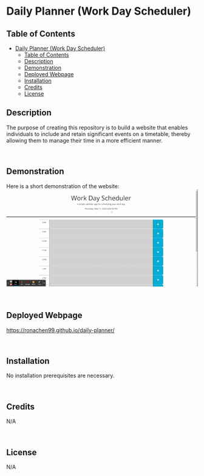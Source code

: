 # Daily Planner (Work Day Scheduler)

## Table of Contents
- [Daily Planner (Work Day Scheduler)](#daily-planner-work-day-scheduler)
  - [Table of Contents](#table-of-contents)
  - [Description](#description)
  - [Demonstration](#demonstration)
  - [Deployed Webpage](#deployed-webpage)
  - [Installation](#installation)
  - [Credits](#credits)
  - [License](#license)

## Description

The purpose of creating this repository is to build a website that enables individuals to include and retain significant events on a timetable, thereby allowing them to manage their time in a more efficient manner.

<br>

## Demonstration

Here is a short demonstration of the website: \
![Demonstration of a user going through an interactive time table by entering important tasks, saving it, and starting over.](./assets/images/Work%20Day%20Scheduler.gif)

<br>

## Deployed Webpage

https://ronachen99.github.io/daily-planner/

<br>

## Installation

No installation prerequisites are necessary.

<br>

## Credits

N/A

<br>

## License

N/A